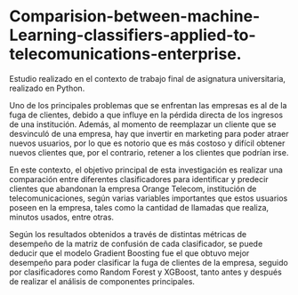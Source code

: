 # Comparision-between-machine-Learning-classifiers-applied-to-telecomunications-enterprise.

Estudio realizado en el contexto de trabajo final de asignatura universitaria, realizado en Python.

Uno de los principales problemas que se enfrentan las empresas es al de la fuga de clientes, debido a que influye en la pérdida directa de los ingresos de una institución. Además, al momento de reemplazar un cliente que se desvinculó de una empresa, hay que invertir en marketing para poder atraer nuevos usuarios, por lo que es notorio que es más costoso y difícil obtener nuevos clientes que, por el contrario, retener a los clientes que podrían irse.

En este contexto, el objetivo principal de esta investigación es realizar una comparación entre diferentes clasificadores para identificar y predecir clientes que abandonan la empresa Orange Telecom, institución de telecomunicaciones, según varias variables importantes que estos usuarios poseen en la empresa, tales como la cantidad de llamadas que realiza, minutos usados, entre otras.

Según los resultados obtenidos a través de distintas métricas de desempeño de la matriz de confusión de cada clasificador, se puede deducir que el modelo Gradient Boosting fue el que obtuvo mejor desempeño para poder clasificar la fuga de clientes de la empresa, seguido por clasificadores como Random Forest y XGBoost, tanto antes y después de realizar el análisis de componentes principales.

